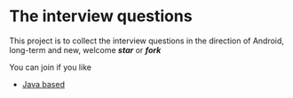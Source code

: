 # The interview questions

This project is to collect the interview questions in the direction of Android, long-term and new, welcome ***star***  or ***fork***

You can join if you like

- [Java based](https://github.com/duyangs/interview/blob/master/javaBase/JavaBase.md)

  ​


